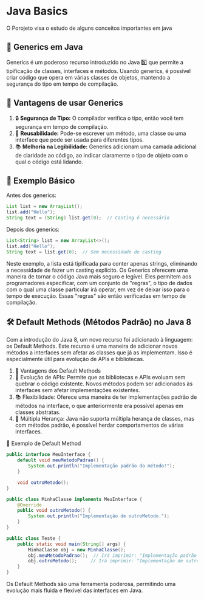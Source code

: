 # Java Basics
  O Porojeto visa o estudo de alguns conceitos importantes em java

## 📖 Generics em Java

Generics é um poderoso recurso introduzido no Java 5️⃣ que permite a tipificação de classes, interfaces e métodos. Usando generics, é possível criar código que opera em várias classes de objetos, mantendo a segurança do tipo em tempo de compilação.

## 🌟 Vantagens de usar Generics

1. 🔒 **Segurança de Tipo:** O compilador verifica o tipo, então você tem segurança em tempo de compilação.
2. 🔄 **Reusabilidade:** Pode-se escrever um método, uma classe ou uma interface que pode ser usada para diferentes tipos.
3. 📚 **Melhoria na Legibilidade:** Generics adicionam uma camada adicional de claridade ao código, ao indicar claramente o tipo de objeto com o qual o código está lidando.

## 📝 Exemplo Básico

Antes dos generics:

```java
List list = new ArrayList();
list.add("Hello");
String text = (String) list.get(0);  // Casting é necessário
```

Depois dos generics:
```java
List<String> list = new ArrayList<>();
list.add("Hello");
String text = list.get(0);  // Sem necessidade de casting
```
Neste exemplo, a lista está tipificada para conter apenas strings, eliminando a necessidade de fazer um casting explícito.
Os Generics oferecem uma maneira de tornar o código Java mais seguro e legível. Eles permitem aos programadores especificar, com um conjunto de "regras", o tipo de dados com o qual uma classe particular irá operar, em vez de deixar isso para o tempo de execução. Essas "regras" são então verificadas em tempo de compilação.

## 🛠 Default Methods (Métodos Padrão) no Java 8
Com a introdução do Java 8, um novo recurso foi adicionado à linguagem: os Default Methods. Este recurso é uma maneira de adicionar novos métodos a interfaces sem afetar as classes que já as implementam. Isso é especialmente útil para evolução de APIs e bibliotecas.

1. 🌟 Vantagens dos Default Methods
2. 🔄 Evolução de APIs: Permite que as bibliotecas e APIs evoluam sem quebrar o código existente. Novos métodos podem ser adicionados às interfaces sem afetar implementações existentes.
3. 📚 Flexibilidade: Oferece uma maneira de ter implementações padrão de métodos na interface, o que anteriormente era possível apenas em classes abstratas.
4. 🚀 Múltipla Herança: Java não suporta múltipla herança de classes, mas com métodos padrão, é possível herdar comportamentos de várias interfaces.

📝 Exemplo de Default Method

```java
public interface MeuInterface {
    default void meuMetodoPadrao() {
        System.out.println("Implementação padrão do método!");
    }

    void outroMetodo();
}

public class MinhaClasse implements MeuInterface {
    @Override
    public void outroMetodo() {
        System.out.println("Implementação de outroMetodo.");
    }
}

public class Teste {
    public static void main(String[] args) {
        MinhaClasse obj = new MinhaClasse();
        obj.meuMetodoPadrao();  // Irá imprimir: "Implementação padrão do método!"
        obj.outroMetodo();     // Irá imprimir: "Implementação de outroMetodo."
    }
}
```
Os Default Methods são uma ferramenta poderosa, permitindo uma evolução mais fluida e flexível das interfaces em Java.
